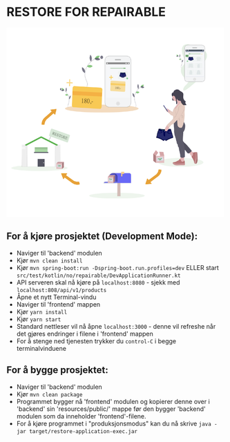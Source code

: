 # RESTORE FOR REPAIRABLE
![RESTORE](/frontend/src/img/logo/restore_logo_one.png)

## For å kjøre prosjektet (Development Mode):
* Naviger til 'backend' modulen
* Kjør `mvn clean install`
* Kjør `mvn spring-boot:run -Dspring-boot.run.profiles=dev` ELLER start `src/test/kotlin/no/repairable/DevApplicationRunner.kt`
* API serveren skal nå kjøre på `localhost:8080` - sjekk med `localhost:808/api/v1/products`
* Åpne et nytt Terminal-vindu
* Naviger til 'frontend' mappen
* Kjør `yarn install`
* Kjør `yarn start`
* Standard nettleser vil nå åpne `localhost:3000` - denne vil refreshe når det gjøres endringer i filene i 'frontend' mappen
* For å stenge ned tjenesten trykker du `control-C` i begge terminalvinduene

## For å bygge prosjektet:
* Naviger til 'backend' modulen
* Kjør `mvn clean package`
* Programmet bygger nå 'frontend' modulen og kopierer denne over i 'backend' sin 'resources/public/' mappe før den bygger 'backend' modulen som da inneholder 'frontend'-filene.
* For å kjøre programmet i "produksjonsmodus" kan du nå skrive `java -jar target/restore-application-exec.jar`
